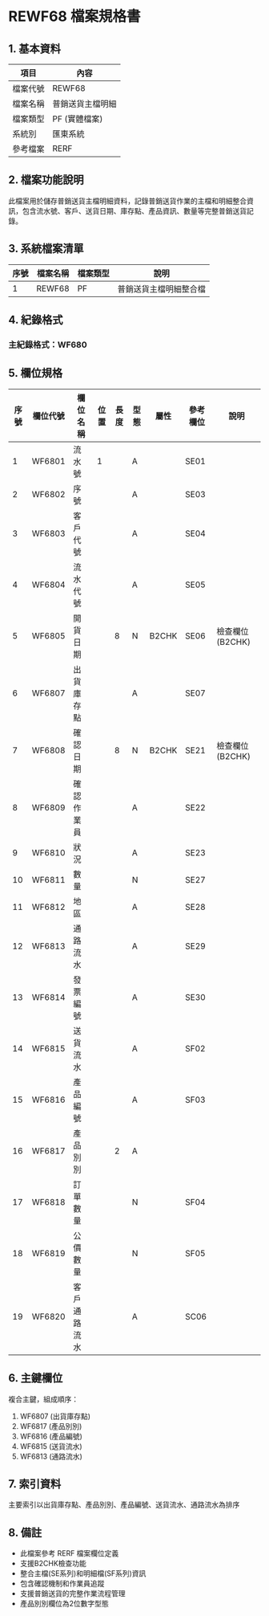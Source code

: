 # REWF68 檔案規格書

## 1. 基本資料

| 項目 | 內容 |
|------|------|
| 檔案代號 | REWF68 |
| 檔案名稱 | 普銷送貨主檔明細 |
| 檔案類型 | PF (實體檔案) |
| 系統別 | 匯東系統 |
| 參考檔案 | RERF |

## 2. 檔案功能說明

此檔案用於儲存普銷送貨主檔明細資料，記錄普銷送貨作業的主檔和明細整合資訊，包含流水號、客戶、送貨日期、庫存點、產品資訊、數量等完整普銷送貨記錄。

## 3. 系統檔案清單

| 序號 | 檔案名稱 | 檔案類型 | 說明 |
|------|----------|----------|------|
| 1 | REWF68 | PF | 普銷送貨主檔明細整合檔 |

## 4. 紀錄格式

### 主紀錄格式：WF680

## 5. 欄位規格

| 序號 | 欄位代號 | 欄位名稱 | 位置 | 長度 | 型態 | 屬性 | 參考欄位 | 說明 |
|------|----------|----------|------|------|------|------|----------|------|
| 1 | WF6801 | 流水號 | 1 | | A | | SE01 | |
| 2 | WF6802 | 序號 | | | A | | SE03 | |
| 3 | WF6803 | 客戶代號 | | | A | | SE04 | |
| 4 | WF6804 | 流水代號 | | | A | | SE05 | |
| 5 | WF6805 | 開貨日期 | | 8 | N | B2CHK | SE06 | 檢查欄位(B2CHK) |
| 6 | WF6807 | 出貨庫存點 | | | A | | SE07 | |
| 7 | WF6808 | 確認日期 | | 8 | N | B2CHK | SE21 | 檢查欄位(B2CHK) |
| 8 | WF6809 | 確認作業員 | | | A | | SE22 | |
| 9 | WF6810 | 狀況 | | | A | | SE23 | |
| 10 | WF6811 | 數量 | | | N | | SE27 | |
| 11 | WF6812 | 地區 | | | A | | SE28 | |
| 12 | WF6813 | 通路流水 | | | A | | SE29 | |
| 13 | WF6814 | 發票編號 | | | A | | SE30 | |
| 14 | WF6815 | 送貨流水 | | | A | | SF02 | |
| 15 | WF6816 | 產品編號 | | | A | | SF03 | |
| 16 | WF6817 | 產品別別 | | 2 | A | | | |
| 17 | WF6818 | 訂單數量 | | | N | | SF04 | |
| 18 | WF6819 | 公價數量 | | | N | | SF05 | |
| 19 | WF6820 | 客戶通路流水 | | | A | | SC06 | |

## 6. 主鍵欄位

複合主鍵，組成順序：
1. WF6807 (出貨庫存點)
2. WF6817 (產品別別)
3. WF6816 (產品編號)
4. WF6815 (送貨流水)
5. WF6813 (通路流水)

## 7. 索引資料

主要索引以出貨庫存點、產品別別、產品編號、送貨流水、通路流水為排序

## 8. 備註

- 此檔案參考 RERF 檔案欄位定義
- 支援B2CHK檢查功能
- 整合主檔(SE系列)和明細檔(SF系列)資訊
- 包含確認機制和作業員追蹤
- 支援普銷送貨的完整作業流程管理
- 產品別別欄位為2位數字型態 